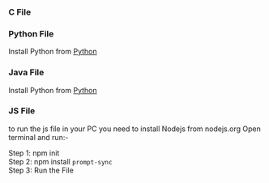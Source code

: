 ### C File

### Python File
Install Python from  [Python](https://www.python.org/)
### Java File
Install Python from  [Python](https://www.python.org/)
### JS File 
to run the js file in your PC you need to install Nodejs from nodejs.org
Open terminal and run:-

Step 1: npm init \
Step 2: npm install `prompt-sync` \
Step 3: Run the File 
